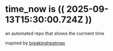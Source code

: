 # time_now is (( 2025-09-13T15:30:00.724Z ))

an automated repo that shows the currnent time

inspired by [breakingheatmap](https://github.com/breakingheatmap/breakingheatmap)